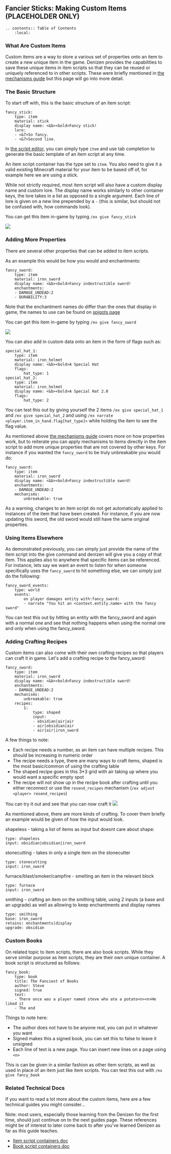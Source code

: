 Fancier Sticks: Making Custom Items (PLACEHOLDER ONLY)
-----------------------------------

```eval_rst
.. contents:: Table of Contents
    :local:
```

### What Are Custom Items

Custom items are a way to store a various set of properties onto an item to create a new unique item in the game. Denizen provides the capabilities to save these unique items in item scripts so that they can be reused or uniquely referenced to in other scripts. These were briefly mentioned in [the mechanisms guide](/guides/basics/mechanisms) but this page will go into more detail.

### The Basic Structure

To start off with, this is the basic structure of an item script:
```dscript_green
fancy_stick:
    type: item
    material: stick
    display name: <&b><bold>Fancy stick!
    lore:
    - <&7>So fancy.
    - <&7>Second line.
```
In [the script editor](/guides/first-steps/script-editor), you can simply type `item` and use tab completion to generate the basic template of an item script at any time.

An item script container has the type set to `item`. You also need to give it a valid existing Minecraft material for your item to be based off of, for example here we are using a stick.

While not strictly required, most item script will also have a custom display name and custom lore. The display name works similarly to other container keys, the lore takes in a list as opposed to a single argument. Each line of lore is given on a new line prepended by a `-` <span class="parens">(this is similar, but should not be confused with, how commands look)</span>.

You can get this item in-game by typing `/ex give fancy_stick`

![](images/fancy_stick-basic.png)

### Adding More Properties

There are several other properties that can be added to item scripts.

As an example this would be how you would and enchantments:
```dscript_green
fancy_sword:
    type: item
    material: iron_sword
    display name: <&b><bold>Fancy indestructible sword!
    enchantments:
    - DAMAGE_UNDEAD:2
    - DURABILITY:3
```
Note that the enchantment names do differ than the ones that display in game, the names to use can be found on [spigots page](https://hub.spigotmc.org/javadocs/bukkit/org/bukkit/enchantments/Enchantment.html)

You can get this item in-game by typing `/ex give fancy_sword`

![](images/fancy_sword-basic.png)

You can also add in custom data onto an item in the form of flags such as:
```dscript_green
special_hat_1:
    type: item
    material: iron_helmet
    display name: <&b><bold>A Special Hat
    flags:
        hat_type: 1
special_hat_2:
    type: item
    material: iron_helmet
    display name: <&b><bold>A Special Hat 2.0
    flags:
        hat_type: 2
```

You can test this out by giving yourself the 2 items `/ex give special_hat_1` and `/ex give special_hat_2` and using `/ex narrate <player.item_in_hand.flag[hat_type]>` while holding the item to see the flag value.


As mentioned above [the mechanisms guide](/guides/basics/mechanisms) covers more on how properties work, but to reiterate you can apply mechanisms to items directly in the item script to add more unique properties that are not covered by other keys. For instance if you wanted the `fancy_sword` to be truly unbreakable you would do:
```dscript_green
fancy_sword:
    type: item
    material: iron_sword
    display name: <&b><bold>Fancy indestructible sword!
    enchantments:
    - DAMAGE_UNDEAD:2
    mechanisms:
        unbreakable: true
```

As a warning, changes to an item script do not get automatically applied to instances of the item that have been created. For instance, if you are now updating this sword, the old sword would still have the same original properties.

### Using Items Elsewhere

As demonstrated previously, you can simply just provide the name of the item script into the give command and denizen will give you a copy of that item. This applies also to anywhere that specific items can be referenced. For instance, lets say we want an event to listen for when someone specifically uses the `fancy_sword` to hit something else, we can simply just do the following:
```dscript_green
fancy_sword_events:
    type: world
    events:
        on player damages entity with:fancy_sword:
        - narrate "You hit an <context.entity.name> with the fancy sword"
```
You can test this out by hitting an entity with the fancy_sword and again with a normal one and see that nothing happens when using the normal one and only when using the fancy_sword.

### Adding Crafting Recipes

Custom items can also come with their own crafting recipes so that players can craft it in game. Let's add a crafting recipe to the fancy_sword:
```dscript_green
fancy_sword:
    type: item
    material: iron_sword
    display name: <&b><bold>Fancy indestructible sword!
    enchantments:
    - DAMAGE_UNDEAD:2
    mechanisms:
        unbreakable: true
    recipes:
        1:
            type: shaped
            input:
            - obsidian|air|air
            - air|obsidian|air
            - air|air|iron_sword
```
A few things to note:
- Each recipe needs a number, as an item can have multiple recipes. This should be increasing in numeric order
- The recipe needs a type, there are many ways to craft items, shaped is the most basic/common of using the crafting table
- The shaped recipe goes in this 3*3 grid with air taking up where you would want a specific empty spot
- The recipe will not show up in the recipe book after crafting until you either reconnect or use the `resend_recipes` mechanism <span class="parens">(`/ex adjust <player> resend_recipes`)</span>

You can try it out and see that you can now craft it
![](images/fancy_sword-crafting.png)

As mentioned above, there are more kinds of crafting. To cover them briefly an example would be given of how the input would look.

shapeless - taking a list of items as input but doesnt care about shape:
```dscript_blue
type: shapeless
input: obsidian|obsidian|iron_sword
```

stonecutting - takes in only a single item on the stonecutter
```dscript_blue
type: stonecutting
input: iron_sword
```

furnace/blast/smoker/campfire - smelting an item in the relevant block
```dscript_blue
type: furnace
input: iron_sword
```

smithing - crafting an item on the smithing table, using 2 inputs (a base and an upgrade) as well as allowing to  keep enchantments and display names
```dscript_blue
type: smithing
base: iron_sword
retains: enchantments|display
upgrade: obsidian
```

### Custom Books

On related topic to item scripts, there are also book scripts. While they serve similar purpose as item scripts, they are their own unique container.
A book script is structured as follows:
```dscript_green
fancy_book:
    type: book
    title: The Fanciest of Books
    author: Steve
    signed: true
    text:
    - There once was a player named steve who ate a potato<n><n>He liked it
    - The end
```

Things to note here:
- The author does not have to be anyone real, you can put in whatever you want
- Signed makes this a signed book, you can set this to false to leave it unsigned
- Each line of text is a new page. You can insert new lines on a page using `<n>`

This is can be given in a similar fashion as other item scripts, as well as used in place of an item just like item scripts.
You can test this out with `/ex give fancy_book`

### Related Technical Docs

If you want to read a lot more about the custom items, here are a few technical guides you might consider...

Note: most users, especially those learning from the Denizen for the first time, should just continue on to the next guides page. These references might be of interest to later come back to after you've learned Denizen as far as this guide teaches.

- [Item script containers doc](https://meta.denizenscript.com/Docs/Languages/item%20script%20containers)
- [Book script containers doc](https://meta.denizenscript.com/Docs/Languages/book%20script%20containers)
